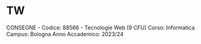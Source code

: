 # TW
CONSEGNE - Codice: 88566 - Tecnologie Web (9 CFU) Corso: Informatica Campus: Bologna Anno Accademico: 2023/24
